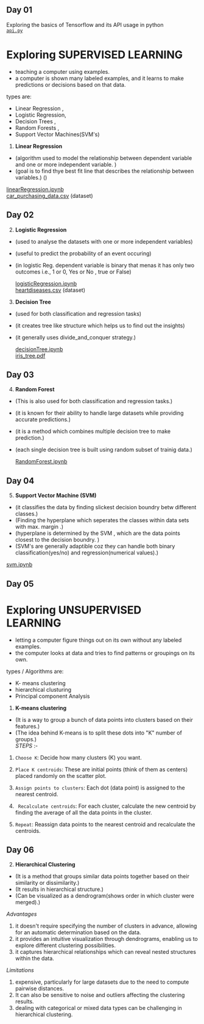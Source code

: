 ## Day 01

Exploring the basics of Tensorflow and its API usage in python  
[`api.py`]()

# Exploring **SUPERVISED LEARNING**
 -  teaching a computer using examples.  
 - a computer is shown many labeled examples, and it learns to make predictions or decisions based on that data.  

types are:
- Linear Regression ,
- Logistic Regression,
- Decision Trees ,
- Random Forests ,
- Support Vector Machines(SVM's)

1. **Linear Regression** 

- (algorithm used to model the relationship between dependent variable and one or more independent variable. )  
- (goal is to find thye best fit line that describes the relationship between variables.)
() 


[linearRegression.ipynb](https://github.com/sachinkhote/Python-and-Tensorflow-for-ML/blob/main/linearRegression.ipynb)   
[car_purchasing_data.csv](https://github.com/sachinkhote/Python-and-Tensorflow-for-ML/blob/main/car_purchasing_data.csv) (dataset)

## Day 02

2. **Logistic Regression**

- (used to analyse the datasets with one or more independent variables)  
- (useful to predict the probability of an event occuring)  
- (in logistic Reg. dependent variable is binary that menas it has only two outcomes i.e., 1 or 0, Yes or No , true or False)    

   [logisticRegression.ipynb](https://github.com/sachinkhote/Python-and-Tensorflow-for-ML/blob/main/logisticRegression.ipynb)  
[heartdiseases.csv](https://github.com/sachinkhote/Python-and-Tensorflow-for-ML/blob/main/heartdiseases.csv) (dataset)

3. **Decision Tree**

- (used for both classification and regression tasks)  
- (it creates tree like structure which helps us to find out the insights)  
- (it generally uses divide_and_conquer strategy.)  

    [decisionTree.ipynb](https://github.com/sachinkhote/Python-and-Tensorflow-for-ML/blob/main/decisionTree.ipynb)  
    [iris_tree.pdf](https://github.com/sachinkhote/Python-and-Tensorflow-for-ML/blob/main/iris_tree.pdf)  

## Day 03  

4. **Random Forest**  

- (This is also used for both classification and regression tasks.)  
- (it is known for their ability to handle large datasets while providing accurate predictions.)  
- (it is a method which combines multiple decision tree to make prediction.)  
- (each single decision tree is built using random subset of trainig data.)  

    [RandomForest.ipynb](https://github.com/sachinkhote/Python-and-Tensorflow-for-ML/blob/main/RandomForest.ipynb)  

## Day 04  

5. **Support Vector Machine (SVM)**  

- (it classifies the data by finding slickest decision boundry betw different classes.)  
- (Finding the hyperplane which seperates the classes within data sets with max. margin .)  
- (hyperplane is determined by the SVM , which are the data points closest to the decision boundry. )  
- (SVM's are generally adaptible coz they can handle both binary classification(yes/no) and regression(numerical values).)

[svm.ipynb](https://github.com/sachinkhote/Python-and-Tensorflow-for-ML/blob/main/svm.ipynb)  

## Day 05

# Exploring **UNSUPERVISED LEARNING**  
- letting a computer figure things out on its own without any labeled examples.  
- the computer looks at data and tries to find patterns or groupings on its own.  

types / Algorithms are: 
 - K- means clustering  
 - hierarchical clusturing  
 - Principal component Analysis  

1. **K-means clustering**  

- (It is a way to group a bunch of data points into clusters based on their features.)  
- (The idea behind K-means is to split these dots into "K" number of groups.)  
 *STEPS* :- 
 1. `Choose K`: Decide how many clusters (K) you want.

2. `Place K centroids`: These are initial points (think of them as centers) placed randomly on the scatter plot.

3. `Assign points to clusters`: Each dot (data point) is assigned to the nearest centroid.

4. ` Recalculate centroids`: For each cluster, calculate the new centroid by finding the average of all the data points in the cluster.

5. `Repeat`: Reassign data points to the nearest centroid and recalculate the centroids.  

## Day 06  

2. **Hierarchical Clustering**  

- (It is a method that groups similar data points together based on their similarity or dissimilarity.)    
- (It results in hierarchical structure.)  
- (Can be visualized as a dendrogram(shows order in which cluster were merged).)  

*Advantages*  
 1. it doesn't require specifying the number of clusters in advance, allowing for an automatic determination based on the data. 
 2. it provides an intuitive visualization through dendrograms, enabling us to explore different clustering possibilities.
 3. it captures hierarchical relationships which can reveal nested structures within the data.  

 *Limitations*  
 1. expensive, particularly for large datasets due to the need to compute pairwise distances.  
 2. It can also be sensitive to noise and outliers affecting the clustering results. 
 3. dealing with categorical or mixed data types can be challenging in hierarchical clustering.